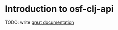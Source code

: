 # Introduction to osf-clj-api

TODO: write [great documentation](http://jacobian.org/writing/what-to-write/)
